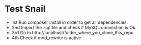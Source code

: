 # Test Snail

- 1st Run composer install in order to get all dependencies.
- 2nd Import the .sql file and check if MySQL connection is Ok.
- 3rd Go to http://localhost/folder_where_you_clone_this_repo
- 4th Check if mod_rewrite is active
